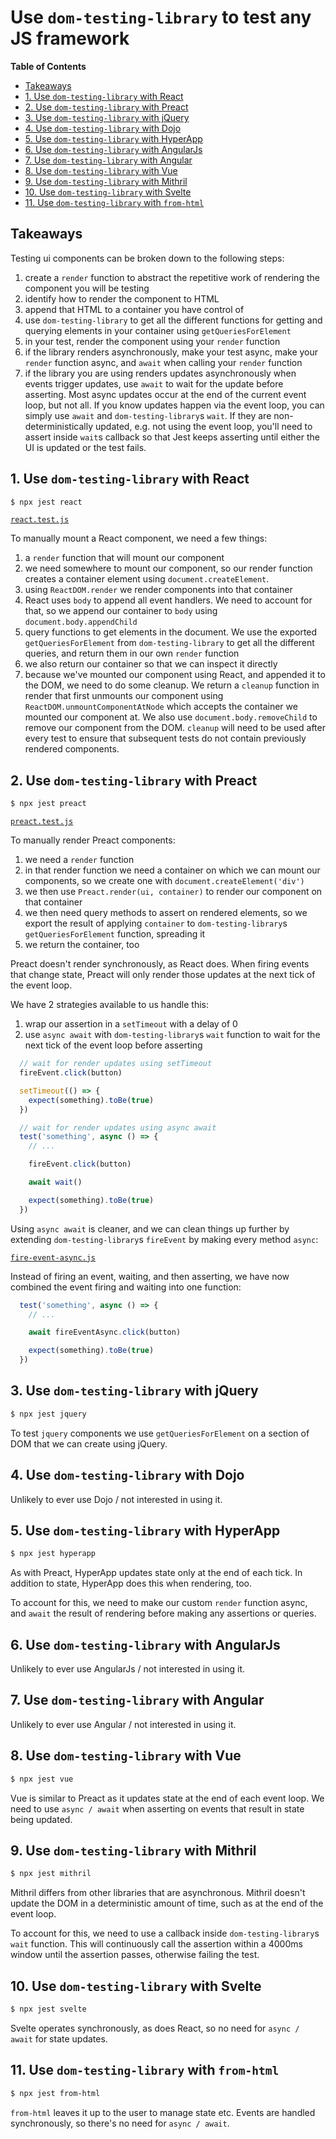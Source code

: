 # Use `dom-testing-library` to test any JS framework

<!-- START doctoc generated TOC please keep comment here to allow auto update -->
<!-- DON'T EDIT THIS SECTION, INSTEAD RE-RUN doctoc TO UPDATE -->
**Table of Contents**

- [Takeaways](#takeaways)
- [1. Use `dom-testing-library` with React](#1-use-dom-testing-library-with-react)
- [2. Use `dom-testing-library` with Preact](#2-use-dom-testing-library-with-preact)
- [3. Use `dom-testing-library` with jQuery](#3-use-dom-testing-library-with-jquery)
- [4. Use `dom-testing-library` with Dojo](#4-use-dom-testing-library-with-dojo)
- [5. Use `dom-testing-library` with HyperApp](#5-use-dom-testing-library-with-hyperapp)
- [6. Use `dom-testing-library` with AngularJs](#6-use-dom-testing-library-with-angularjs)
- [7. Use `dom-testing-library` with Angular](#7-use-dom-testing-library-with-angular)
- [8. Use `dom-testing-library` with Vue](#8-use-dom-testing-library-with-vue)
- [9. Use `dom-testing-library` with Mithril](#9-use-dom-testing-library-with-mithril)
- [10. Use `dom-testing-library` with Svelte](#10-use-dom-testing-library-with-svelte)
- [11. Use `dom-testing-library` with `from-html`](#11-use-dom-testing-library-with-from-html)

<!-- END doctoc generated TOC please keep comment here to allow auto update -->

## Takeaways

Testing ui components can be broken down to the following steps:

1. create a `render` function to abstract the repetitive work of rendering the
   component you will be testing
2. identify how to render the component to HTML
3. append that HTML to a container you have control of
4. use `dom-testing-library` to get all the different functions for getting and
   querying elements in your container using `getQueriesForElement`
5. in your test, render the component using your `render` function
6. if the library renders asynchronously, make your test async, make your
   `render` function async, and `await` when calling your `render` function
7. if the library you are using renders updates asynchronously when events
   trigger updates, use `await` to wait for the update before asserting. Most
   async updates occur at the end of the current event loop, but not all. If you
   know updates happen via the event loop, you can simply use `await` and
   `dom-testing-library`s `wait`. If they are non-deterministically updated,
   e.g. not using the event loop, you'll need to assert inside `wait`s callback
   so that Jest keeps asserting until either the UI is updated or the test
   fails.

## 1. Use `dom-testing-library` with React

```bash
$ npx jest react
```

[`react.test.js`](./__tests__/react.test.js)

To manually mount a React component, we need a few things:

1. a `render` function that will mount our component
2. we need somewhere to mount our component, so our render function creates a
   container element using `document.createElement`.
4. using `ReactDOM.render` we render components into that container
5. React uses `body` to append all event handlers. We need to account for that,
   so we append our container to `body` using `document.body.appendChild`
6. query functions to get elements in the document. We use the exported
   `getQueriesForElement` from `dom-testing-library` to get all the different
   queries, and return them in our own `render` function
7. we also return our container so that we can inspect it directly
8. because we've mounted our component using React, and appended it to the DOM,
   we need to do some cleanup. We return a `cleanup` function in render that
   first unmounts our component using `ReactDOM.unmountComponentAtNode` which
   accepts the container we mounted our component at. We also use
   `document.body.removeChild` to remove our component from the DOM. `cleanup`
   will need to be used after every test to ensure that subsequent tests do not
   contain previously rendered components.

## 2. Use `dom-testing-library` with Preact

```bash
$ npx jest preact
```

[`preact.test.js`](./__tests__/preact.test.js)

To manually render Preact components:

1. we need a `render` function
2. in that render function we need a container on which we can mount our
   components, so we create one with `document.createElement('div')`
3. we then use `Preact.render(ui, container)` to render our component on that
   container
4. we then need query methods to assert on rendered elements, so we export the
   result of applying `container` to `dom-testing-library`s
   `getQueriesForElement` function, spreading it
5. we return the container, too


Preact doesn't render synchronously, as React does. When firing events that
change state, Preact will only render those updates at the next tick of the
event loop.

We have 2 strategies available to us handle this:

1. wrap our assertion in a `setTimeout` with a delay of 0
2. use `async await` with `dom-testing-library`s `wait` function to wait for the
  next tick of the event loop before asserting

```javascript
  // wait for render updates using setTimeout
  fireEvent.click(button)

  setTimeout(() => {
    expect(something).toBe(true)
  })
```

```javascript
  // wait for render updates using async await
  test('something', async () => {
    // ...

    fireEvent.click(button)

    await wait()

    expect(something).toBe(true)
  })
```

Using `async await` is cleaner, and we can clean things up further by extending
`dom-testing-library`s `fireEvent` by making every method `async`:

[`fire-event-async.js`](./__tests__/helpers/fire-event-async.js)

Instead of firing an event, waiting, and then asserting, we have now combined
the event firing and waiting into one function:

```javascript
  test('something', async () => {
    // ...

    await fireEventAsync.click(button)

    expect(something).toBe(true)
  })
```

## 3. Use `dom-testing-library` with jQuery

```bash
$ npx jest jquery
```

To test `jquery` components we use `getQueriesForElement` on a section of DOM
that we can create using jQuery.

## 4. Use `dom-testing-library` with Dojo

Unlikely to ever use Dojo / not interested in using it.

## 5. Use `dom-testing-library` with HyperApp

```bash
$ npx jest hyperapp
```

As with Preact, HyperApp updates state only at the end of each tick. In addition
to state, HyperApp does this when rendering, too.

To account for this, we need to make our custom `render` function async, and
`await` the result of rendering before making any assertions or queries.

## 6. Use `dom-testing-library` with AngularJs

Unlikely to ever use AngularJs / not interested in using it.

## 7. Use `dom-testing-library` with Angular

Unlikely to ever use Angular / not interested in using it.

## 8. Use `dom-testing-library` with Vue

```bash
$ npx jest vue
```

Vue is similar to Preact as it updates state at the end of each event loop. We
need to use `async / await` when asserting on events that result in state being
updated.

## 9. Use `dom-testing-library` with Mithril

```bash
$ npx jest mithril
```

Mithril differs from other libraries that are asynchronous. Mithril doesn't
update the DOM in a deterministic amount of time, such as at the end of the
event loop.

To account for this, we need to use a callback inside `dom-testing-library`s
`wait` function. This will continuously call the assertion within a 4000ms
window until the assertion passes, otherwise failing the test.

## 10. Use `dom-testing-library` with Svelte

```bash
$ npx jest svelte
```

Svelte operates synchronously, as does React, so no need for `async / await` for
state updates.

## 11. Use `dom-testing-library` with `from-html`

```bash
$ npx jest from-html
```

`from-html` leaves it up to the user to manage state etc. Events are handled
synchronously, so there's no need for `async / await`.

